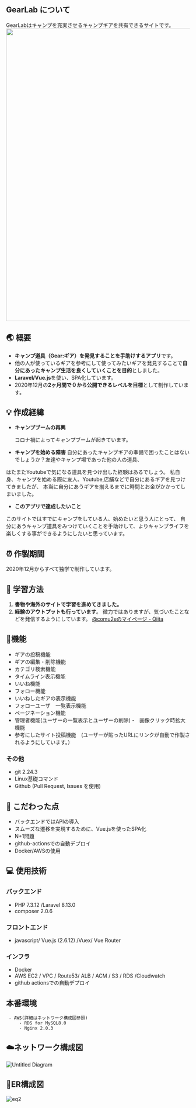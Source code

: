 ## GearLab について

GearLabはキャンプを充実させるキャンプギアを共有できるサイトです。
<img src="https://user-images.githubusercontent.com/5231283/106913101-00e0bf00-6747-11eb-8499-d7fa8046f721.gif" width="800" height="800" />
## :earth_asia: 概要

- **キャンプ道具（Gear:ギア）を発見することを手助けするアプリ**です。
- 他の人が使っているギアを参考にして使ってみたいギアを発見することで**自分にあったキャンプ生活を良くしていくことを目的**としました。
- **Laravel/Vue.js**を使い、SPA化しています。
- 2020年12月の**2ヶ月間で０から公開できるレベルを目標**として制作しています。

## :bulb: 作成経緯


- **キャンプブームの再興**

   コロナ禍によってキャンプブームが起きています。
   
- **キャンプを始める障害**
自分にあったキャンプギアの準備で困ったことはないでしょうか？友達やキャンプ場であった他の人の道具、 
 
 はたまたYoutubeで気になる道具を見つけ出した経験はあるでしょう。
 私自身、キャンプを始める際に友人、Youtube,店舗などで自分にあるギアを見つけてきましたが、
 本当に自分にあうギアを揃えるまでに時間とお金がかかってしまいました。 
   
 - **このアプリで達成したいこと**

 このサイトではすでにキャンプをしている人、始めたいと思う人にとって、
 自分にあうキャンプ道具をみつけていくことを手助けして、よりキャンプライフを
 楽しくする事ができるようにしたいと思っています。



## :alarm_clock: 作製期間

2020年12月からすべて独学で制作しています。

## :notebook: 学習方法

1. **書物や海外のサイトで学習を進めてきました。**
2. **経験のアウトプットも行っています**。
  微力ではありますが、気づいたことなどを発信するようにしています。
    [@comu2eのマイページ - Qiita](https://qiita.com/comu2e)


## :wrench:機能

- ギアの投稿機能
- ギアの編集・削除機能
- カテゴリ検索機能
- タイムライン表示機能
- いいね機能　
- フォロー機能
- いいねしたギアの表示機能
- フォローユーザ　一覧表示機能
- ページネーション機能
- 管理者機能(ユーザーの一覧表示とユーザーの削除)
-　画像クリック時拡大機能
- 参考にしたサイト投稿機能　(ユーザーが貼ったURLにリンクが自動で作製されるようにしています。）
### その他

- git 2.24.3
- Linux基礎コマンド
- Github (Pull Request, Issues を使用)

## :rainbow: こだわった点
- バックエンドではAPIの導入
- スムーズな遷移を実現するために、Vue.jsを使ったSPA化
- N+1問題
- github-actionsでの自動デプロイ
- Docker/AWSの使用
## :computer: 使用技術
 ### バックエンド
  - PHP 7.3.12 /Laravel 8.13.0
  - composer 2.0.6
 ### フロントエンド
        
  - javascript/ Vue.js (2.6.12) /Vuex/ Vue Router 
 
 ### インフラ 

  - Docker  
  - AWS EC2 / VPC / Route53/ ALB / ACM / S3 / RDS /Cloudwatch
  - github actionsでの自動デプロイ
  
 ## 本番環境
 
     - AWS(詳細はネットワーク構成図参照)
         - RDS for MySQL8.0
         - Nginx 2.0.3


 
 ## :cloud:ネットワーク構成図

![Untitled Diagram](https://user-images.githubusercontent.com/5231283/106886891-c156aa80-6727-11eb-826c-4f68100a5a9b.jpg)

## :straight_ruler:ER構成図
![eq2](https://user-images.githubusercontent.com/5231283/106887394-70938180-6728-11eb-9ec0-bf58d969a985.png)
